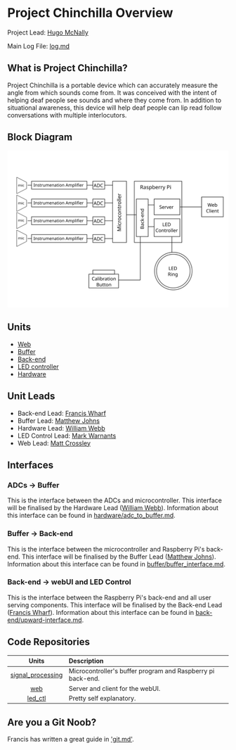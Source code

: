 # Project Chinchilla Overview

Project Lead: [Hugo McNally](http://github.com/hu90m)

Main Log File: [log.md](log.md)

## What is Project Chinchilla?

Project Chinchilla is a portable device which can accurately measure the angle
from which sounds come from. It was conceived with the intent of helping deaf
people see sounds and where they come from. In addition to situational
awareness, this device will help deaf people can lip read follow conversations
with multiple interlocutors.

## Block Diagram
![](block_diagram.svg)


## Units
* [Web](web/overview.md)
* [Buffer](buffer/overview.md)
* [Back-end](back-end/overview.md)
* [LED controller](led_ctl/overview.md)
* [Hardware](hardware/overview.md)

## Unit Leads
* Back-end Lead: [Francis Wharf](http://github.com/xeom)
* Buffer Lead: [Matthew Johns](http://github.com/mjohns4)
* Hardware Lead: [William Webb](http://github.com/bishopstoenail)
* LED Control Lead: [Mark Warnants](http://github.com/markwarnants)
* Web Lead: [Matt Crossley](http://github.com/mattcrossley99)

## Interfaces

### ADCs -> Buffer
This is the interface between the ADCs and microcontroller.
This interface will be finalised by the Hardware Lead
([William Webb](http://github.com/bishopstoenail)).
Information about this interface can be found in
[hardware/adc_to_buffer.md](hardware/adc_interface.md).

### Buffer -> Back-end
This is the interface between the microcontroller and Raspberry Pi's back-end.
This interface will be finalised by the Buffer Lead
([Matthew Johns](http://github.com/mjohns4)).
Information about this interface can be found in
[buffer/buffer_interface.md](buffer/buffer_interface.md).

### Back-end -> webUI and LED Control
This is the interface between the Raspberry Pi's back-end and all user serving
components.
This interface will be finalised by the Back-end Lead
([Francis Wharf](http://github.com/xeom)).
Information about this interface can be found in
[back-end/upward-interface.md](back-end/upward-interface.md).

## Code Repositories
| Units                                                                  | Description                                                 |
|:----------------------------------------------------------------------:|:------------------------------------------------------------|
| [signal_processing](https://github.com/d4chinchilla/signal_processing) | Microcontroller's buffer program and Raspberry pi back-end. |
| [web](https://github.com/d4chinchilla/web)                             | Server and client for the webUI.                            |
| [led_ctl](https://github.com/d4chinchilla/led_ctl)                     | Pretty self explanatory.                                    |

## Are you a Git Noob?
Francis has written a great guide in ['git.md'](git.md).

